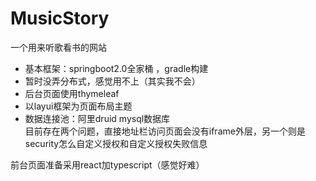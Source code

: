 # MusicStory
一个用来听歌看书的网站   
- 基本框架：springboot2.0全家桶 ，gradle构建  
- 暂时没弄分布式，感觉用不上（其实我不会）
- 后台页面使用thymeleaf   
- 以layui框架为页面布局主题
- 数据连接池：阿里druid  mysql数据库      
目前存在两个问题，直接地址栏访问页面会没有iframe外层，另一个则是security怎么自定义授权和自定义授权失败信息

前台页面准备采用react加typescript（感觉好难）